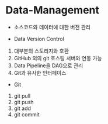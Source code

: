 # Data-Management

- 소스코드와 데이터에 대한 버전 관리

- Data Version Control

1) 대부분의 스토리지와 호환
2) GitHub 외의 git 호스팅 서버와 연동 가능
3) Data Pipeline을 DAG으로 관리
4) Git과 유사한 인터페이스

- Git

1) git pull
2) git push
3) git add
4) git commit
